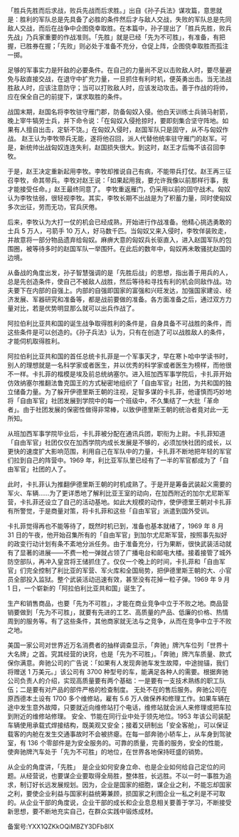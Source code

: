 「胜兵先胜而后求战，败兵先战而后求胜。」出自《孙子兵法》谋攻篇，意思就是：胜利的军队总是先具备了必胜的条件然后才与敌人交战，失败的军队总是先同敌人交战，而后在战争中企图侥幸取胜。在本篇中，孙子提出了「胜兵先胜，败兵先战」乃兵家重要的作战准则。「先胜」就是已经「先为不可胜」，有准备，有把握，已胜券在握；「先败」则必处于准备不充分，仓促上阵，企图侥幸取胜而孤注一掷。

足够的军事实力是歼敌的必要条件。在自己的力量尚不足以击败敌人时，要尽量避免与敌直接交战，在退守中扩充力量，一旦抓住有利时机，便英勇出击。当无法战胜敌人时，应该注意防守；当可以打败敌人时，应该发动攻击。善于作战的将帅，应在保全自己的前提下，谋求取胜的条件。

战国末期，赵国名将李牧驻守雁门郡，防备匈奴入侵。他白天训练士兵骑马射箭，晚上宰牛犒劳士兵，并下命令说：「在匈奴入侵抢掠时，要即刻集合坚守阵地。如果有人擅自出击，定斩不饶。」在匈奴入侵时，赵国军队只是固守，从不与匈奴作战。 赵王认为李牧带兵无能，遂将他召回，派人代替他统率驻守雁门的赵军。可是，新统帅出战匈奴连连失利，赵国损失很大。到这时，赵王才后悔不该召回李牧。

于是，赵王决定重新起用李牧。李牧却推说自己有病，不能带兵打仗。赵王再三征召李牧，命其带兵。李牧对赵王说：「如果起用我，要允许我像以前那样行事，我才能接受任命。」赵王最终同意了。 李牧重返雁门，仍采用以前的固守战术。匈奴认为李牧怯弱，很轻视李牧。其实，李牧长期不出战是为了积蓄力量，同时使匈奴多次出征，劳而无功，官兵厌倦。

后来，李牧认为大打一仗的机会已经成熟，开始进行作战准备。他精心挑选勇敢的士兵 5 万人，弓箭手 10 万人，好马数千匹。当匈奴又来入侵时，李牧佯装败走，并故意将一部分物品遗弃给匈奴。麻痹大意的匈奴兵长驱直入，进入赵国军队的包围圈，被等待多时的赵国军队一举围歼。在此后的数年中，匈奴再未敢骚扰赵国的边境。

从备战的角度出发，孙子智慧强调的是「先胜后战」的思想，指出善于用兵的人，总是先创造条件，使自己不被敌人战胜，然后等待和寻找有利的机会同敌作战。功夫要下在内部的自强上。内部的自强即国家的富强和兴旺发达，加强国家建设、经济发展、军器研究和准备等，都是战前要做的准备。各方面准备之后，通过双方力量对比，若是优势明显那么就可以出兵作战了。

阿拉伯利比亚共和国的诞生战争取得胜利的条件是，自身具备不可战胜的条件，而这些条件是可以创造的。《孙子兵法》认为，只有在创造了可以战胜敌人的条件，才能伺机取得胜利。

阿拉伯利比亚共和国的首任总统卡扎菲是一个军事天才，早在寒卜哈中学读书时，别人的理想就是一名科学家或者医生，并以优秀的科学家或者医生为榜样，而他很不一样。卡扎菲的楷模是埃及前总统纳塞尔。进入班加西军事学院后，卡扎菲开始仿效纳塞尔推翻法鲁克国王的方式秘密地组织了「自由军官」社团，为共和国的独立储备力量。为了躲开伊德里斯王朝的注视，足智多谋的卡扎菲，他谨慎而巧妙地将「自由军官」社团发展到学院中的每一个班级中，不久集结了一大批「革命者」。由于社团发展的保密性做得非常棒，以致伊德里斯王朝的统治者竟对此一无所知。

从班加西军事学院毕业后，卡扎菲被分配在通讯兵团，职衔为上尉。卡扎菲知道「自由军官」社团仅仅在加西学院内成长发展是不够的，必须加快社团的成长，以更快的速度扩大影响范围，利用自己在军队中的力量，卡扎菲不断地把年轻的军官们拉到自己的阵营中。1969 年，利比亚军队里已经有了一半的军官都成为了「自由军官」社团的人了。

此时，卡扎菲认为推翻伊德里斯王朝的时机成熟了。于是开是筹备武装起义需要的军火、车辆……为了更详悉地了解利比亚王室的动向，在加西附近的加尔尤尼斯军营，卡扎菲还设立了自己的活动基地。如此大规模的动作，使伊德里王朝对卡扎菲有所警觉，于是商量对策，将卡扎菲和这些「自由军官」派遣到国外受训。

卡扎菲觉得再也不能等待了，既然时机已到，准备也基本就绪了，1969 年 8 月 31 日的午夜，他开始召集所有的「自由军官」到加尔尤尼斯军营，按照事先拟好的政变行动计划有条不紊地分派任务。由于准备充分，行为果断，很快武装活动就有了显著的进展——不费一枪一弹就占领了广播电台和邮电大楼。接着接管了城外防空部队，再冲入皇宫将王储抓住了。仅仅一个晚上的时间，卡扎菲和「自由军官」们完全控制了利比亚的军营、军火库和全国局势，把伊德里斯王朝的大、小官员全部投入监狱。整个武装活动迅速有效，甚至没有花掉一粒子弹。1969 年 9 月 1 日，一个崭新的「阿拉伯利比亚共和国」诞生了。

生产和销售商品，也要「先为不可胜」，才能在商业竞争中立于不败之地。商品营销要做到「先为不可胜」，就要有先进的工艺、高质量的产品、低廉的价格、热情周到的服务等。有了这些条件，其他商家就无法与之竞争，从而在竞争中立于不败之地。

美国一家公司对世界近万名消费者的抽样调查显示，「奔驰」牌汽车位列「世界十大名牌」之首。究其经营的诀窍，也是「先为不可胜」。「奔驰」牌汽车质量、款式保你满意。奔驰公司的广告说：「如果有人发现奔驰车发生故障，中途抛锚，我们将赠送 1 万美元。」该公司有 3700 种型号的车，能满足各种人的需要。根据奔驰公司负责人的介绍，实现高质量要有两个基础：一是要有一支技术熟练的职工队伍；二是要有对产品的部件严格的检查制度。 无处不在的售后服务。奔驰公司在原西德本土设有 1700 多个维修站，雇有 5.6 万人做保养和修理工作。如果车辆在途中发生意外故障，只要就近向维修站打个电话，维修站就会派人来修理或把车拉到附近的维修站修理。 安全、节能在同行业中处于领先地位。1953 年该公司装配车辆使用承载式焊接结构，既美观又安全；接着又研制出「安全客舱」，可以保证载客的内舱在发生交通事故时不会被挤瘪。在每一部奔驰小轿车上，从车身到驾驶室，有 136 个零部件是为安全服务的。可靠的质量，完善的服务，安全的性能，使奔驰牌汽车处于「先为不可胜」的地位，在世界各地保持旺盛的销势。

从企业的角度讲，「先胜」　是企业如何安身立命、也是企业如何给自己定位的问题。从经营说，也要谋企业要取得全局胜，整体胜，长远胜。不以一时一事胜为追求，制订好长远发展规划。因为，企业是国家的细胞，谋企业之利，不能忘却国家之利，要使企业利益与国家利益统筹兼顾，损国家之利图企业一私之利是不可取的。从企业干部的角度说，企业干部的成长和企业息息相关要善于学习，不断接受新思想，要不断地充实自己，在群众实践中锻炼成材。

备案号:YXX1QZKkOQiMBZY3DFb8lX